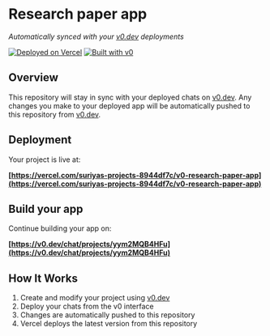 # Research paper app

*Automatically synced with your [v0.dev](https://v0.dev) deployments*

[![Deployed on Vercel](https://img.shields.io/badge/Deployed%20on-Vercel-black?style=for-the-badge&logo=vercel)](https://vercel.com/suriyas-projects-8944df7c/v0-research-paper-app)
[![Built with v0](https://img.shields.io/badge/Built%20with-v0.dev-black?style=for-the-badge)](https://v0.dev/chat/projects/yym2MQB4HFu)

## Overview

This repository will stay in sync with your deployed chats on [v0.dev](https://v0.dev).
Any changes you make to your deployed app will be automatically pushed to this repository from [v0.dev](https://v0.dev).

## Deployment

Your project is live at:

**[https://vercel.com/suriyas-projects-8944df7c/v0-research-paper-app](https://vercel.com/suriyas-projects-8944df7c/v0-research-paper-app)**

## Build your app

Continue building your app on:

**[https://v0.dev/chat/projects/yym2MQB4HFu](https://v0.dev/chat/projects/yym2MQB4HFu)**

## How It Works

1. Create and modify your project using [v0.dev](https://v0.dev)
2. Deploy your chats from the v0 interface
3. Changes are automatically pushed to this repository
4. Vercel deploys the latest version from this repository